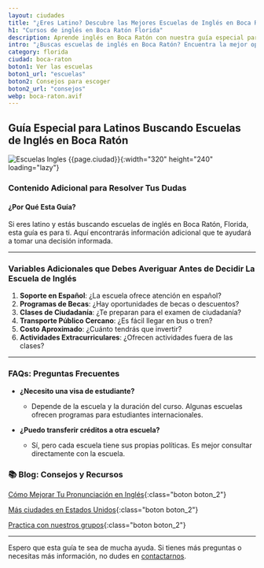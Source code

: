 ```yaml
---
layout: ciudades
title: "¿Eres Latino? Descubre las Mejores Escuelas de Inglés en Boca Ratón 📚"
h1: "Cursos de inglés en Boca Ratón Florida"
description: Aprende inglés en Boca Ratón con nuestra guía especial para latinos. ¡No te pierdas estos consejos! 📖
intro: "¿Buscas escuelas de inglés en Boca Ratón? Encuentra la mejor opción para ti como latino."
category: florida
ciudad: boca-raton
boton1: Ver las escuelas
boton1_url: "escuelas"
boton2: Consejos para escoger
boton2_url: "consejos"
webp: boca-raton.avif
---
```

## Guía Especial para Latinos Buscando Escuelas de Inglés en Boca Ratón

![Escuelas Ingles {{page.ciudad}}]({{site.baseurl}}/img/{{page.webp}} "Clases inglés {{page.ciudad|capitalize}}"){:width="320" height="240" loading="lazy"}

### Contenido Adicional para Resolver Tus Dudas

#### ¿Por Qué Esta Guía?

Si eres latino y estás buscando escuelas de inglés en Boca Ratón, Florida, esta guía es para ti. Aquí encontrarás información adicional que te ayudará a tomar una decisión informada.

---

### Variables Adicionales que Debes Averiguar Antes de Decidir La Escuela de Inglés

1. **Soporte en Español**: ¿La escuela ofrece atención en español?
2. **Programas de Becas**: ¿Hay oportunidades de becas o descuentos?
3. **Clases de Ciudadanía**: ¿Te preparan para el examen de ciudadanía?
4. **Transporte Público Cercano**: ¿Es fácil llegar en bus o tren?
5. **Costo Aproximado**: ¿Cuánto tendrás que invertir?
6. **Actividades Extracurriculares**: ¿Ofrecen actividades fuera de las clases?

---

### FAQs: Preguntas Frecuentes

- **¿Necesito una visa de estudiante?**
  - Depende de la escuela y la duración del curso. Algunas escuelas ofrecen programas para estudiantes internacionales.

- **¿Puedo transferir créditos a otra escuela?**
  - Sí, pero cada escuela tiene sus propias políticas. Es mejor consultar directamente con la escuela.

### 📚 Blog: Consejos y Recursos

[Cómo Mejorar Tu Pronunciación en Inglés]({{'blog'|relative_url}}){:class="boton boton_2"}

[Más ciudades en Estados Unidos]({{'escuelas'|relative_url}}){:class="boton boton_2"}

[Practica con nuestros grupos]({{'/#formulario'|relative_url}}){:class="boton boton_2"}

---

Espero que esta guía te sea de mucha ayuda. Si tienes más preguntas o necesitas más información, no dudes en [contactarnos](/#formulario).
